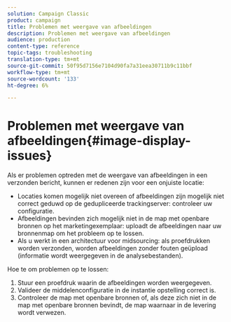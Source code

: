 ```yaml
---
solution: Campaign Classic
product: campaign
title: Problemen met weergave van afbeeldingen
description: Problemen met weergave van afbeeldingen
audience: production
content-type: reference
topic-tags: troubleshooting
translation-type: tm+mt
source-git-commit: 50f95d7156e7104d90fa7a31eea30711b9c11bbf
workflow-type: tm+mt
source-wordcount: '133'
ht-degree: 6%

---
```



# Problemen met weergave van afbeeldingen{#image-display-issues}

Als er problemen optreden met de weergave van afbeeldingen in een verzonden bericht, kunnen er redenen zijn voor een onjuiste locatie:

* Locaties komen mogelijk niet overeen of afbeeldingen zijn mogelijk niet correct geduwd op de gedupliceerde trackingserver: controleer uw configuratie.
* Afbeeldingen bevinden zich mogelijk niet in de map met openbare bronnen op het marketingexemplaar: uploadt de afbeeldingen naar uw bronnenmap om het probleem op te lossen.
* Als u werkt in een architectuur voor midsourcing: als proefdrukken worden verzonden, worden afbeeldingen zonder fouten geüpload (informatie wordt weergegeven in de analysebestanden).

Hoe te om problemen op te lossen:

1. Stuur een proefdruk waarin de afbeeldingen worden weergegeven.
1. Valideer de middelenconfiguratie in de instantie opstelling correct is.
1. Controleer de map met openbare bronnen of, als deze zich niet in de map met openbare bronnen bevindt, de map waarnaar in de levering wordt verwezen.
